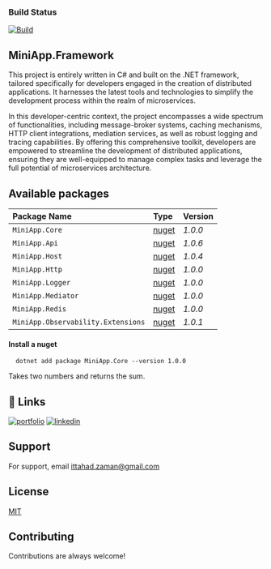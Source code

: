 
### Build Status


[![Build](https://github.com/ittahad/MiniApp.Framework/actions/workflows/build.yml/badge.svg)](https://github.com/ittahad/MiniApp.Framework/actions/workflows/build.yml)


## MiniApp.Framework

This project is entirely written in C# and built on the .NET framework, tailored specifically for developers engaged in the creation of distributed applications. It harnesses the latest tools and technologies to simplify the development process within the realm of microservices.

In this developer-centric context, the project encompasses a wide spectrum of functionalities, including message-broker systems, caching mechanisms, HTTP client integrations, mediation services, as well as robust logging and tracing capabilities. By offering this comprehensive toolkit, developers are empowered to streamline the development of distributed applications, ensuring they are well-equipped to manage complex tasks and leverage the full potential of microservices architecture.


## Available packages


| Package Name | Type     | Version                |
| :-------- | :------- | :------------------------- |
| `MiniApp.Core` | [nuget](https://www.nuget.org/packages/MiniApp.Core/) | *1.0.0*|
| `MiniApp.Api` | [nuget](https://www.nuget.org/packages/MiniApp.Api/) | *1.0.6*|
| `MiniApp.Host` | [nuget](https://www.nuget.org/packages/MiniApp.Host/) | *1.0.4*|
| `MiniApp.Http` | [nuget](https://www.nuget.org/packages/MiniApp.Http/) | *1.0.0*|
| `MiniApp.Logger` | [nuget](https://www.nuget.org/packages/MiniApp.Logger/) | *1.0.0*|
| `MiniApp.Mediator` | [nuget](https://www.nuget.org/packages/MiniApp.Mediator/) | *1.0.0*|
| `MiniApp.Redis` | [nuget](https://www.nuget.org/packages/MiniApp.Redis/) | *1.0.0*|
| `MiniApp.Observability.Extensions` | [nuget](https://www.nuget.org/packages/MiniApp.Observability.Extensions/) | *1.0.1*|

#### Install a nuget

```
  dotnet add package MiniApp.Core --version 1.0.0
```


Takes two numbers and returns the sum.


## 🔗 Links
[![portfolio](https://img.shields.io/badge/my_portfolio-000?style=for-the-badge&logo=ko-fi&logoColor=white)](https://www.ittahad.xyz/)
[![linkedin](https://img.shields.io/badge/linkedin-0A66C2?style=for-the-badge&logo=linkedin&logoColor=white)](https://www.linkedin.com/in/ittahad/)



## Support

For support, email ittahad.zaman@gmail.com


## License

[MIT](https://choosealicense.com/licenses/mit/)


## Contributing

Contributions are always welcome!

